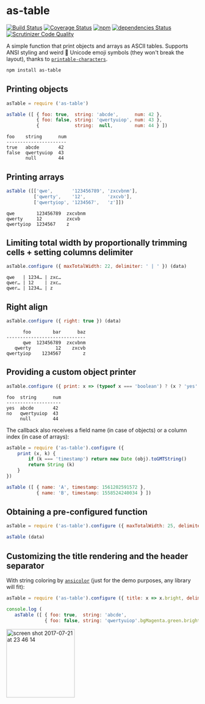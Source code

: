 # as-table

[![Build Status](https://travis-ci.org/xpl/as-table.svg?branch=master)](https://travis-ci.org/xpl/as-table) [![Coverage Status](https://coveralls.io/repos/github/xpl/as-table/badge.svg)](https://coveralls.io/github/xpl/as-table) [![npm](https://img.shields.io/npm/v/as-table.svg)](https://npmjs.com/package/as-table) [![dependencies Status](https://david-dm.org/xpl/as-table/status.svg)](https://david-dm.org/xpl/as-table) [![Scrutinizer Code Quality](https://img.shields.io/scrutinizer/g/xpl/as-table.svg)](https://scrutinizer-ci.com/g/xpl/as-table/?branch=master)

A simple function that print objects and arrays as ASCII tables. Supports ANSI styling and weird 💩 Unicode emoji symbols (they won't break the layout), thanks to [`printable-characters`](https://github.com/xpl/printable-characters).

```bash
npm install as-table
```

## Printing objects

```javascript
asTable = require ('as-table')

asTable ([ { foo: true,  string: 'abcde',      num: 42 },
           { foo: false, string: 'qwertyuiop', num: 43 },
           {             string:  null,        num: 44 } ])
```
```
foo    string      num
----------------------
true   abcde       42 
false  qwertyuiop  43 
       null        44 
```

## Printing arrays

```javascript
asTable ([['qwe',       '123456789', 'zxcvbnm'],
          ['qwerty',    '12',        'zxcvb'],
          ['qwertyiop', '1234567',   'z']])
```
```
qwe        123456789  zxcvbnm
qwerty     12         zxcvb
qwertyiop  1234567    z
```

## Limiting total width by proportionally trimming cells + setting columns delimiter

```javascript
asTable.configure ({ maxTotalWidth: 22, delimiter: ' | ' }) (data)
```
```
qwe   | 1234… | zxc…
qwer… | 12    | zxc…
qwer… | 1234… | z   
```

## Right align

```javascript
asTable.configure ({ right: true }) (data)
```
```
      foo        bar      baz
-----------------------------
      qwe  123456789  zxcvbnm
   qwerty         12    zxcvb
qwertyiop    1234567        z
```

## Providing a custom object printer

```javascript
asTable.configure ({ print: x => (typeof x === 'boolean') ? (x ? 'yes' : 'no') : String (x) }) (data)
```
```
foo  string      num
--------------------
yes  abcde       42 
no   qwertyuiop  43 
     null        44 
```

The callback also receives a field name (in case of objects) or a column index (in case of arrays):

```javascript
asTable = require ('as-table').configure ({
    print (x, k) {
        if (k === 'timestamp') return new Date (obj).toGMTString()
        return String (k)
    }
})

asTable ([ { name: 'A', timestamp: 1561202591572 },
           { name: 'B', timestamp: 1558524240034 } ])
```

## Obtaining a pre-configured function

```javascript
asTable = require ('as-table').configure ({ maxTotalWidth: 25, delimiter: ' | ' })

asTable (data)
```

## Customizing the title rendering and the header separator

With string coloring by [`ansicolor`](https://github.com/xpl/ansicolor) (just for the demo purposes, any library will fit):

```javascript
asTable = require ('as-table').configure ({ title: x => x.bright, delimiter: ' | '.dim.cyan, dash: '-'.bright.cyan })

console.log (
   asTable ([ { foo: true,  string: 'abcde',                             num: 42 },
              { foo: false, string: 'qwertyuiop'.bgMagenta.green.bright, num: 43 } ])
```

<img width="179" alt="screen shot 2017-07-21 at 23 46 14" src="https://user-images.githubusercontent.com/1707/28481945-dcb0f8d6-6e6e-11e7-896e-dfad40662daf.png">

